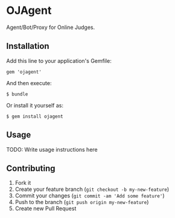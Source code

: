 # OJAgent

Agent/Bot/Proxy for Online Judges.

## Installation

Add this line to your application's Gemfile:

    gem 'ojagent'

And then execute:

    $ bundle

Or install it yourself as:

    $ gem install ojagent

## Usage

TODO: Write usage instructions here

## Contributing

1. Fork it
2. Create your feature branch (`git checkout -b my-new-feature`)
3. Commit your changes (`git commit -am 'Add some feature'`)
4. Push to the branch (`git push origin my-new-feature`)
5. Create new Pull Request
